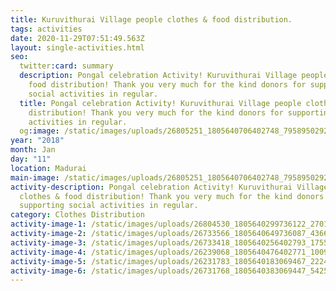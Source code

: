 ```yaml
---
title: Kuruvithurai Village people clothes & food distribution.
tags: activities
date: 2020-11-29T07:51:49.563Z
layout: single-activities.html
seo:
  twitter:card: summary
  description: Pongal celebration Activity! Kuruvithurai Village people clothes &
    food distribution! Thank you very much for the kind donors for supporting
    social activities in regular.
  title: Pongal celebration Activity! Kuruvithurai Village people clothes & food
    distribution! Thank you very much for the kind donors for supporting social
    activities in regular.
  og:image: /static/images/uploads/26805251_1805640706402748_7958950292339521807_n_1805640706402748.jpg
year: "2018"
month: Jan
day: "11"
location: Madurai
main-image: /static/images/uploads/26805251_1805640706402748_7958950292339521807_n_1805640706402748.jpg
activity-description: Pongal celebration Activity! Kuruvithurai Village people
  clothes & food distribution! Thank you very much for the kind donors for
  supporting social activities in regular.
category: Clothes Distribution
activity-image-1: /static/images/uploads/26804530_1805640299736122_2701832225271763742_n_1805640299736122.jpg
activity-image-2: /static/images/uploads/26733566_1805640649736087_4366562868672881678_n_1805640649736087.jpg
activity-image-3: /static/images/uploads/26733418_1805640256402793_175543246216569978_n_1805640256402793.jpg
activity-image-4: /static/images/uploads/26239068_1805640476402771_1009044740604042600_n_1805640476402771.jpg
activity-image-5: /static/images/uploads/26231783_1805640183069467_2224434012877235192_n_1805640183069467.jpg
activity-image-6: /static/images/uploads/26731768_1805640383069447_542509279006922278_n_1805640383069447.jpg
---
```

